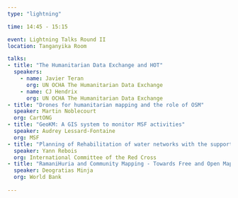 ```yaml
---
type: "lightning"

time: 14:45 - 15:15

event: Lightning Talks Round II
location: Tanganyika Room

talks:
- title: "The Humanitarian Data Exchange and HOT"
  speakers:
    - name: Javier Teran
      org: UN OCHA The Humanitarian Data Exchange
    - name: CJ Hendrix
      org: UN OCHA The Humanitarian Data Exchange
- title: "Drones for humanitarian mapping and the role of OSM"
  speaker: Martin Noblecourt 
  org: CartONG
- title: "GeoKM: A GIS system to monitor MSF activities"
  speaker: Audrey Lessard-Fontaine
  org: MSF
- title: "Planning of Rehabilitation of water networks with the support of OSM data"
  speaker: Yann Rebois
  org: International Committee of the Red Cross
- title: "RamaniHuria and Community Mapping - Towards Free and Open Map Data and Imagery for flood resilience in Dar es Salaam"
  speaker: Deogratias Minja
  org: World Bank
  
---
```

